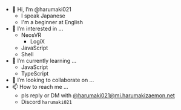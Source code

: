 - 👋 Hi, I’m @harumaki021
  - I speak Japanese
  - I'm a beginner at English
- 👀 I’m interested in ...
  - NeosVR
    - LogiX
  - JavaScript
  - Shell
- 🌱 I’m currently learning ...
  - JavaScript
  - TypeScript
- 💞️ I’m looking to collaborate on ...
- 📫 How to reach me ...
  - pls reply or DM with [@harumaki021@mi.harumakizaemon.net](https://mi.harumakizaemon.net/@harumaki021)
  - Discord `harumaki021`

<!---
harumaki021/harumaki021 is a ✨ special ✨ repository because its `README.md` (this file) appears on your GitHub profile.
You can click the Preview link to take a look at your changes.
--->

